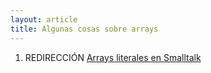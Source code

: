 ```yaml
---
layout: article
title: Algunas cosas sobre arrays
---
```

1.  REDIRECCIÓN [Arrays literales en Smalltalk](arrays-literales-en-smalltalk.md)

